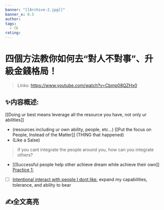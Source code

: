 ```yaml
---
banner: "[[Archive-2.jpg]]"
banner_x: 0.5
author:
tags:
  - 📺
rating:
---
```

# 四個方法教你如何去“對人不對事”、升級金錢格局！
>Links: https://www.youtube.com/watch?v=Cbmp08QZHx0

## ✨内容概述:
[[Doing ur best means leverage all the resource you have, not only ur abilities]]
- (resources including ur own ability, people, etc...)
[[Put the focus on People, Instead of the Matter]] (THING that happened) 
- (Like a Salse)
> 	if you cant integrate the people around you, how can you integrate others?
> 	
- [[Successful people help other achieve dream while achieve their own]]
<u>Practice 1:</u>
- [ ] <u>Intentional interact with people I dont like</u>, expand my capabilities, tolerance, and ability to bear


## ✍全文高亮



